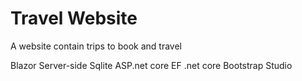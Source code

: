 # Travel Website
 A website contain trips to book and travel
 
 Blazor Server-side
 Sqlite
 ASP.net core
 EF .net core
 Bootstrap Studio
 
